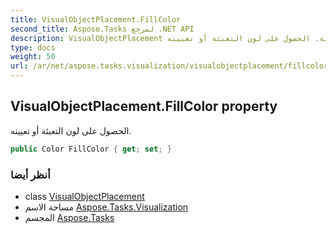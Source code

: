 ```yaml
---
title: VisualObjectPlacement.FillColor
second_title: Aspose.Tasks لمرجع .NET API
description: VisualObjectPlacement ملكية. الحصول على لون التعبئة أو تعيينه.
type: docs
weight: 50
url: /ar/net/aspose.tasks.visualization/visualobjectplacement/fillcolor/
---
```

## VisualObjectPlacement.FillColor property

الحصول على لون التعبئة أو تعيينه.

```csharp
public Color FillColor { get; set; }
```

### أنظر أيضا

* class [VisualObjectPlacement](../)
* مساحة الاسم [Aspose.Tasks.Visualization](../../visualobjectplacement/)
* المجسم [Aspose.Tasks](../../../)


